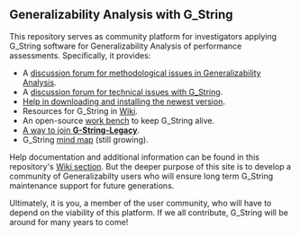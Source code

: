 ## Generalizability Analysis with G_String
This repository serves as community platform for investigators applying G_String software for Generalizability Analysis of performance assessments.
Specifically, it provides:
- A [discussion forum for methodological issues in Generalizability Analysis](../../discussions/1).
- A [discussion forum for technical issues with G_String](../../discussions/12).
- [Help in downloading and installing the newest version](../../tree/main/Support/get_G_String.md).
- Resources for G_String in [Wiki](../../wiki).
- An open-source [work bench](../../tree/main/workbench/workbench.md) to keep G_String alive.
- [A way to join **G-String-Legacy**](../../blob/main/Support/membership.md).
- G_String [mind map](../../tree/main/vault/About.md) (still growing).
 
Help documentation and additional information can be found in this repository's [Wiki section](https://github.com/Papa-26/gsvi_root/wiki). But the deeper purpose of this site is to develop a community of Generalizabilty users who will ensure long term G_String maintenance support for future generations.

Ultimately, it is you, a member of the user community, who will have to depend on the viability of this platform. If we all contribute, G_String will be around for many years to come!
